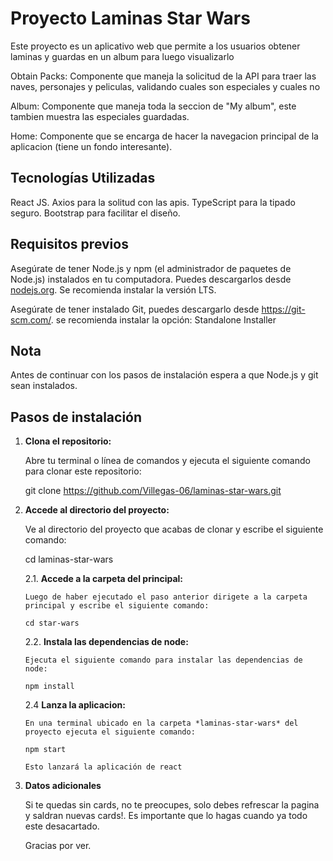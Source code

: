 # Proyecto Laminas Star Wars

Este proyecto es un aplicativo web que permite a los usuarios obtener laminas y guardas en un album para luego visualizarlo

Obtain Packs: Componente que maneja la solicitud de la API para traer las naves, personajes y peliculas, validando cuales son especiales y cuales no

Album: Componente que maneja toda la seccion de "My album", este tambien muestra las especiales guardadas.

Home: Componente que se encarga de hacer la navegacion principal de la aplicacion (tiene un fondo interesante).

## Tecnologías Utilizadas

React JS.
Axios para la solitud con las apis.
TypeScript para la tipado seguro.
Bootstrap para facilitar el diseño.

## Requisitos previos

Asegúrate de tener Node.js y npm (el administrador de paquetes de Node.js) instalados en tu computadora. Puedes descargarlos desde [nodejs.org](https://nodejs.org/). Se recomienda instalar la versión LTS.

Asegúrate de tener instalado Git, puedes descargarlo desde https://git-scm.com/. se recomienda instalar la opción: Standalone Installer

## Nota

Antes de continuar con los pasos de instalación espera a que Node.js y git sean instalados.

## Pasos de instalación

1.  **Clona el repositorio:**

    Abre tu terminal o línea de comandos y ejecuta el siguiente comando para clonar este repositorio:

    git clone https://github.com/Villegas-06/laminas-star-wars.git

2.  **Accede al directorio del proyecto:**

    Ve al directorio del proyecto que acabas de clonar y escribe el siguiente comando:

    cd laminas-star-wars

    2.1. **Accede a la carpeta del principal:**

        Luego de haber ejecutado el paso anterior dirigete a la carpeta principal y escribe el siguiente comando:

        cd star-wars

    2.2. **Instala las dependencias de node:**

        Ejecuta el siguiente comando para instalar las dependencias de node:

        npm install

    2.4 **Lanza la aplicacion:**

        En una terminal ubicado en la carpeta *laminas-star-wars* del proyecto ejecuta el siguiente comando:

        npm start

        Esto lanzará la aplicación de react

3. **Datos adicionales**

    Si te quedas sin cards, no te preocupes, solo debes refrescar la pagina y saldran nuevas cards!.
    Es importante que lo hagas cuando ya todo este desacartado.
   
    Gracias por ver.
